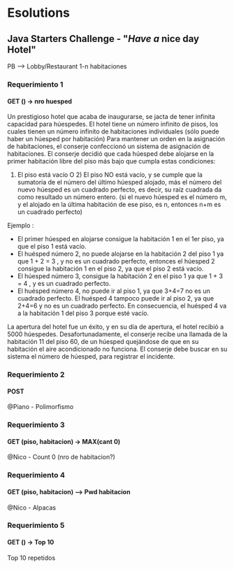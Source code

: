 # Esolutions
## Java Starters Challenge - "_Have a_ nice day Hotel"

PB --> Lobby/Restaurant
1-n habitaciones


### Requerimiento 1
#### GET () -> nro huesped
Un prestigioso hotel que acaba de inaugurarse, se jacta de tener infinita capacidad para húespedes.
 El hotel tiene un número infinito de pisos, los cuales tienen un número infinito de habitaciones individuales (sólo puede haber un húesped por habitación)
 Para mantener un orden en la asignación de habitaciones, el conserje confeccionó un sistema de asignación de habitaciones. El conserje decidió que cada húesped debe alojarse en la primer habitación libre del piso más bajo que cumpla estas condiciones:

 1) El piso está vacío
O 2) El piso NO está vacío, y se cumple que la sumatoria de el número del último húesped alojado, más el número del nuevo húesped es un cuadrado perfecto, es decir, su raíz cuadrada da como resultado un número entero. (si el nuevo húesped es el número m, y el alojado en la última habitación de ese piso, es n, entonces n+m es un cuadrado perfecto)

 Ejemplo :
   - El primer húesped en alojarse consigue la habitación 1 en el 1er piso, ya que el piso 1 está vacío.
   - El huésped número 2, no puede alojarse en la habitación 2 del piso 1 ya que  1 + 2 = 3 , y no es un cuadrado perfecto, entonces el húesped 2 consigue la habitación 1 en el piso 2, ya que el piso 2 está vacío.
   - El húesped número 3, consigue la habitación  2 en el piso 1 ya que 1 + 3 = 4 , y es un cuadrado perfecto.
   - El huésped número 4, no puede ir al piso 1, ya que 3+4=7 no es un cuadrado perfecto. El huésped 4 tampoco puede ir al piso 2, ya que 2+4=6 y no es un cuadrado perfecto. En consecuencia, el huésped 4 va a la habitación 1 del piso 3 porque esté vacío. 

 La apertura del hotel fue un éxito, y en su día de apertura, el hotel recibió a 5000 húespedes.
 Desafortunadamente, el conserje recibe una llamada de la habitación 11 del piso 60, de un húesped quejándose de que en su habitación el aire acondicionado no funciona.
 El conserje debe buscar en su sistema el número de húesped, para registrar el incidente.
 
### Requerimiento 2
#### POST
@Piano - Polimorfismo

### Requerimiento 3
#### GET (piso, habitacion) -> MAX(cant 0)  
@Nico - Count 0 (nro de habitacion?)

### Requerimiento 4
#### GET (piso, habitacion) --> Pwd habitacion
@Nico - Alpacas

### Requerimiento 5
#### GET () -> Top 10
Top 10 repetidos
